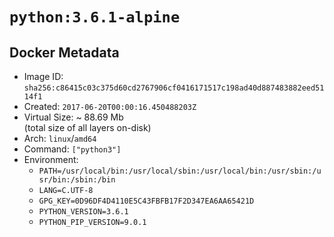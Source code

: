 # `python:3.6.1-alpine`

## Docker Metadata

- Image ID: `sha256:c86415c03c375d60cd2767906cf0416171517c198ad40d887483882eed5114f1`
- Created: `2017-06-20T00:00:16.450488203Z`
- Virtual Size: ~ 88.69 Mb  
  (total size of all layers on-disk)
- Arch: `linux`/`amd64`
- Command: `["python3"]`
- Environment:
  - `PATH=/usr/local/bin:/usr/local/sbin:/usr/local/bin:/usr/sbin:/usr/bin:/sbin:/bin`
  - `LANG=C.UTF-8`
  - `GPG_KEY=0D96DF4D4110E5C43FBFB17F2D347EA6AA65421D`
  - `PYTHON_VERSION=3.6.1`
  - `PYTHON_PIP_VERSION=9.0.1`
